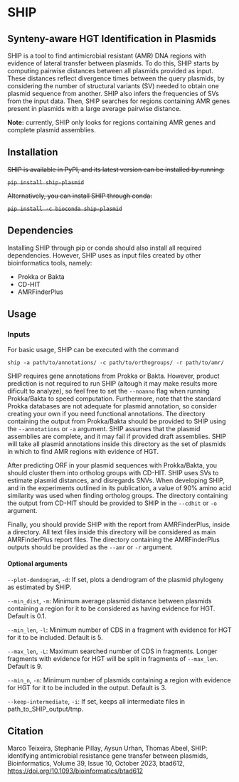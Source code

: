 # SHIP
## Synteny-aware HGT Identification in Plasmids

SHIP is a tool to find antimicrobial resistant (AMR) DNA regions with evidence of lateral transfer between plasmids. To do this,
SHIP starts by computing pairwise distances between all plasmids provided as input. These distances
reflect divergence times between the query plasmids, by considering the number of structural variants
(SV) needed to obtain one plasmid sequence from another. SHIP also infers the frequencies of SVs
from the input data. Then, SHIP searches for regions containing AMR genes present in plasmids with
a large average pairwise distance.

**Note:** currently, SHIP only looks for regions containing AMR genes and complete plasmid assemblies.

## Installation

~~SHIP is available in PyPI, and its latest version can be installed by running:~~

~~```pip install ship-plasmid```~~

~~Alternatively, you can install SHIP through conda:~~

~~```pip install -c bioconda ship-plasmid```~~

## Dependencies

Installing SHIP through pip or conda should also install all required dependencies. However, SHIP
uses as input files created by other bioinformatics tools, namely:
- Prokka or Bakta
- CD-HIT
- AMRFinderPlus

## Usage

### Inputs

For basic usage, SHIP can be executed with the command

```ship -a path/to/annotations/ -c path/to/orthogroups/ -r path/to/amr/```

SHIP requires gene annotations from Prokka or Bakta. However, product prediction is not required to run SHIP
(altough it may make results more dificult to analyze), so feel free to set the ```--noanno``` flag when
running Prokka/Bakta to speed computation. Furthermore, note that the standard Prokka databases are not
adequate for plasmid annotation, so consider creating your own if you need functional annotations.
The directory containing the output from Prokka/Bakta should be provided to SHIP using the ```--annotations``` or
```-a``` argument. SHIP assumes that the plasmid assemblies are complete, and it may fail if provided draft 
assemblies. SHIP will take all plasmid annotations inside this directory as the set of plasmids in which to
find AMR regions with evidence of HGT.

After predicting ORF in your plasmid sequences with Prokka/Bakta, you should cluster them into ortholog groups
with CD-HIT. SHIP uses SVs to estimate plasmid distances, and disregards SNVs. When developing SHIP, and in the
experiments outlined in its publication, a value of 90% amino acid similarity was used when finding ortholog groups.
The directory containing the output from CD-HIT should be provided to SHIP in the ```--cdhit``` or ```-o``` argument.

Finally, you should provide SHIP with the report from AMRFinderPlus, inside a directory. All text files inside this
directory will be considered as main AMRFinderPlus report files. The directory containing the AMRFinderPlus outputs
should be provided as the ```--amr``` or ```-r``` argument.

#### Optional arguments

```--plot-dendogram```, ```-d```: If set, plots a dendrogram of the plasmid phylogeny as estimated by SHIP.

```--min_dist```, ```-m```:  Minimum average plasmid distance between plasmids containing a region for it to be considered as having evidence for HGT. Default is 0.1.

```--min_len```, ```-l```:  Minimum number of CDS in a fragment with evidence for HGT for it to be included. Default is 5.

```--max_len```, ```-L```:  Maximum searched number of CDS in fragments. Longer fragments with evidence for HGT will be split in fragments of ```--max_len```. Default is 9.

```--min_n```, ```-n```:  Minimum number of plasmids containing a region with evidence for HGT for it to be included in the output. Default is 3.

```--keep-intermediate```, ```-i```: If set, keeps all intermediate files in path_to_SHIP_output/tmp.

## Citation

Marco Teixeira, Stephanie Pillay, Aysun Urhan, Thomas Abeel, SHIP: identifying antimicrobial resistance gene transfer between plasmids, 
Bioinformatics, Volume 39, Issue 10, October 2023, btad612, https://doi.org/10.1093/bioinformatics/btad612